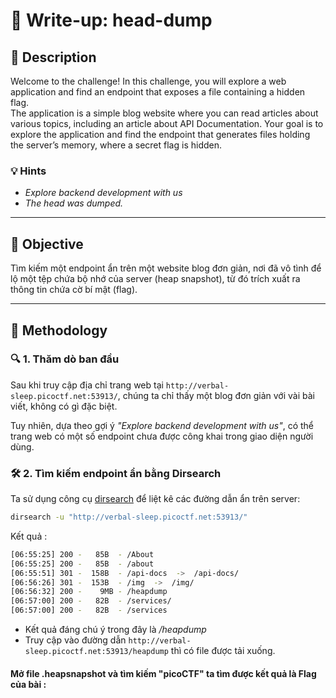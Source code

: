 # 🧠 Write-up: head-dump

## 📄 Description
Welcome to the challenge! In this challenge, you will explore a web application and find an endpoint that exposes a file containing a hidden flag.  
The application is a simple blog website where you can read articles about various topics, including an article about API Documentation. Your goal is to explore the application and find the endpoint that generates files holding the server’s memory, where a secret flag is hidden.

### 💡 Hints
- *Explore backend development with us*
- *The head was dumped.*

---

## 🎯 Objective
Tìm kiếm một endpoint ẩn trên một website blog đơn giản, nơi đã vô tình để lộ một tệp chứa bộ nhớ của server (heap snapshot), từ đó trích xuất ra thông tin chứa cờ bí mật (flag).

---

## 🧪 Methodology

### 🔍 1. Thăm dò ban đầu
Sau khi truy cập địa chỉ trang web tại `http://verbal-sleep.picoctf.net:53913/`, chúng ta chỉ thấy một blog đơn giản với vài bài viết, không có gì đặc biệt.

Tuy nhiên, dựa theo gợi ý *"Explore backend development with us"*, có thể trang web có một số endpoint chưa được công khai trong giao diện người dùng.

### 🛠️ 2. Tìm kiếm endpoint ẩn bằng Dirsearch
Ta sử dụng công cụ [dirsearch](https://github.com/maurosoria/dirsearch) để liệt kê các đường dẫn ẩn trên server:

```bash
dirsearch -u "http://verbal-sleep.picoctf.net:53913/"
```
Kết quả :
```bash
[06:55:25] 200 -   85B  - /About                                            
[06:55:25] 200 -   85B  - /about
[06:55:51] 301 -  158B  - /api-docs  ->  /api-docs/                         
[06:56:26] 301 -  153B  - /img  ->  /img/                                   
[06:56:32] 200 -    9MB - /heapdump                                         
[06:57:00] 200 -   82B  - /services/                                         
[06:57:00] 200 -   82B  - /services
```
- Kết quả đáng chú ý trong đây là */heapdump*
- Truy cập vào đường dẫn `` http://verbal-sleep.picoctf.net:53913/heapdump `` thì có file được tải xuống.
#### Mở file .heapsnapshot và tìm kiếm "picoCTF" ta tìm được kết quả là Flag của bài : 
